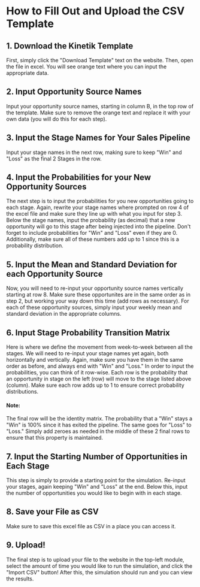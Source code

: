 # How to Fill Out and Upload the CSV Template

## 1. Download the Kinetik Template
First, simply click the "Download Template" text on the website. 
Then, open the file in excel. 
You will see orange text where you can input the appropriate data.

## 2. Input Opportunity Source Names
Input your opportunity source names, starting in column B, in the top row of the template.
Make sure to remove the orange text and replace it with your own data (you will do this for each step).

## 3. Input the Stage Names for Your Sales Pipeline
Input your stage names in the next row, making sure to keep "Win" and "Loss" as the final 2 Stages in the row.

## 4. Input the Probabilities for your New Opportunity Sources
The next step is to input the probabilities for you new opportunities going to each stage.
Again, rewrite your stage names where prompted on row 4 of the excel file and make sure they line up with what you input for step 3.
Below the stage names, input the probability (as decimal) that a new opportunity will go to this stage after being injected into the pipeline.
Don't forget to include probabilities for "Win" and "Loss" even if they are 0.
Additionally, make sure all of these numbers add up to 1 since this is a probability distribution.

## 5. Input the Mean and Standard Deviation for each Opportunity Source
Now, you will need to re-input your opportunity source names vertically starting at row 8.
Make sure these opportunites are in the same order as in step 2, but working your way down this time (add rows as necessary).
For each of these opportunity sources, simply input your weekly mean and standard deviation in the appropriate columns.

## 6. Input Stage Probability Transition Matrix
Here is where we define the movement from week-to-week between all the stages.
We will need to re-input your stage names yet again, both horizontally and vertically.
Again, make sure you have them in the same order as before, and always end with "Win" and "Loss."
In order to input the probabilities, you can think of it row-wise.
Each row is the probability that an opportunity in stage on the left (row) will move to the stage listed above (column).
Make sure each row adds up to 1 to ensure correct probability distributions.
#### Note:
  The final row will be the identity matrix. 
  The probability that a "Win" stays a "Win" is 100% since it has exited the pipeline.
  The same goes for "Loss" to "Loss."
  Simply add zeroes as needed in the middle of these 2 final rows to ensure that this property is maintained.

## 7. Input the Starting Number of Opportunities in Each Stage
This step is simply to provide a starting point for the simulation.
Re-input your stages, again keeping "Win" and "Loss" at the end.
Below this, input the number of opportunities you would like to begin with in each stage.

## 8. Save your File as CSV
Make sure to save this excel file as CSV in a place you can access it.

## 9. Upload!
The final step is to upload your file to the website in the top-left module, select the amount of time you would like to run the simulation, and click the "Import CSV" button!
After this, the simulation should run and you can view the results.
